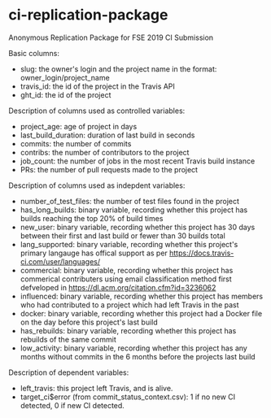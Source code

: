 # ci-replication-package
Anonymous Replication Package for FSE 2019 CI Submission

Basic columns:

- slug: the owner's login and the project name in the format: owner_login/project_name
- travis_id: the id of the project in the Travis API
- ght_id: the id of the project 

Description of columns used as controlled variables:

- project_age: age of project in days
- last_build_duration: duration of last build in seconds
- commits: the number of commits
- contribs: the number of contributors to the project
- job_count: the number of jobs in the most recent Travis build instance
- PRs: the number of pull requests made to the project

Description of columns used as indepdent variables:

- number_of_test_files: the number of test files found in the project 
- has_long_builds: binary variable, recording whether this project has builds reaching the top 20% of build times             
- new_user: binary variable, recording whether this project has 30 days between their first and last build or fewer than 30 builds total
- lang_supported: binary variable, recording whether this project's primary langauge has offical support as per https://docs.travis-ci.com/user/languages/
- commercial: binary variable, recording whether this project has commerical contributers using email classification method first defveloped in https://dl.acm.org/citation.cfm?id=3236062                  
- influenced: binary variable, recording whether this project has members who had contributed to a project which had left Travis in the past                  
- docker: binary variable, recording whether this project had a Docker file on the day before this project's last build
- has_rebuilds: binary variable, recording whether this project has rebuilds of the same commit                
- low_activity: binary variable, recording whether this project has any months without commits in the 6 months before the projects last build                

Description of dependent variables:
- left_travis: this project left Travis, and is alive. 
- target_ci$error (from commit_status_context.csv): 1 if no new CI detected, 0 if new CI detected.
